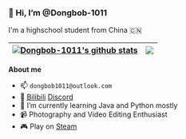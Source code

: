 ### 👋 Hi, I’m @Dongbob-1011
I'm a highschool student from China 🇨🇳

| <a href="https://github.com/anuraghazra/github-readme-stats"><img align="center" src="https://github-readme-stats.vercel.app/api?username=Dongbob-1011&show_icons=true&include_all_commits=true&theme=buefy&hide_border=true" alt="Dongbob-1011's github stats" /></a> | <a href="https://github.com/anuraghazra/github-readme-stats"><img align="center" src="https://github-readme-stats.vercel.app/api/top-langs/?username=Dongbob-1011&layout=compact&theme=buefy&hide_border=true" /></a> |
| ------------- | ------------- |

**About me**
- 📫 `dongbob1011@outlook.com`
- 📱 [Bilibili](https://space.bilibili.com/575706684/) [Discord](https://space.bilibili.com/575706684/)
- 🌱 I’m currently learning Java and Python mostly
- 📹 Photography and Video Editing Enthusiast
- 🎮 Play on [Steam](https://steamcommunity.com/id/dongbob1011/)
